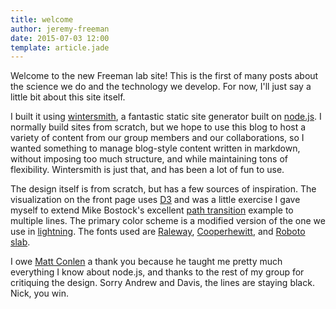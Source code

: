 ```yaml
---
title: welcome
author: jeremy-freeman
date: 2015-07-03 12:00
template: article.jade
---
```


Welcome to the new Freeman lab site! This is the first of many posts about the science we do and the technology we develop. For now, I'll just say a little bit about this site itself.

<span class="more"></span>

I built it using [wintersmith](http://wintersmith.io/), a fantastic static site generator built on [node.js](https://nodejs.org/). I normally build sites from scratch, but we hope to use this blog to host a variety of content  from our group members and our collaborations, so I wanted something to manage blog-style content written in markdown, without imposing too much structure, and while maintaining tons of flexibility. Wintersmith is just that, and has been a lot of fun to use.

The design itself is from scratch, but has a few sources of inspiration. The visualization on the front page uses [D3](http://d3js.org/) and was a little exercise I gave myself to extend Mike Bostock's excellent [path transition](http://bost.ocks.org/mike/path/) example to multiple lines. The primary color scheme is a modified version of the one we use in [lightning](http://lightning-viz.org/). The fonts used are [Raleway](https://www.theleagueofmoveabletype.com/raleway), [Cooperhewitt](http://www.cooperhewitt.org/open-source-at-cooper-hewitt/cooper-hewitt-the-typeface-by-chester-jenkins/), and [Roboto slab](https://www.google.com/fonts/specimen/Roboto+Slab).

I owe [Matt Conlen](https://twitter.com/mathisonian) a thank you because he taught me pretty much everything I know about node.js, and thanks to the rest of my group for critiquing the design. Sorry Andrew and Davis, the lines are staying black. Nick, you win.
